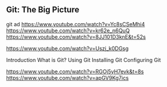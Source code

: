 ## Git: The Big Picture 

git ad
https://www.youtube.com/watch?v=Yc8sCSeMhi4 
https://www.youtube.com/watch?v=kr62e_n6QuQ
https://www.youtube.com/watch?v=8JJ101D3knE&t=52s 

https://www.youtube.com/watch?v=Uszj_k0DGsg 

Introduction
What is Git?
Using Git
Installing Git
Configuring Git


https://www.youtube.com/watch?v=RGOj5yH7evk&t=8s 
https://www.youtube.com/watch?v=apGV9Kg7ics